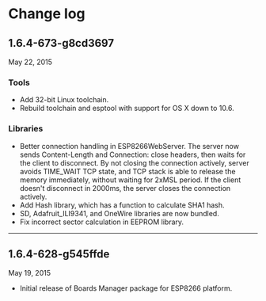 # Change log

## 1.6.4-673-g8cd3697
May 22, 2015

### Tools

- Add 32-bit Linux toolchain.
- Rebuild toolchain and esptool with support for OS X down to 10.6.

### Libraries

- Better connection handling in ESP8266WebServer.
  The server now sends Content-Length and Connection: close headers,
  then waits for the client to disconnect. By not closing the connection
  actively, server avoids TIME_WAIT TCP state, and TCP stack is able to 
  release the memory immediately, without waiting for 2xMSL period. 
  If the client doesn't disconnect in 2000ms, the server closes the connection
  actively.
- Add Hash library, which has a function to calculate SHA1 hash.
- SD, Adafruit_ILI9341, and OneWire libraries are now bundled.
- Fix incorrect sector calculation in EEPROM library.

---

## 1.6.4-628-g545ffde
May 19, 2015

- Initial release of Boards Manager package for ESP8266 platform.

